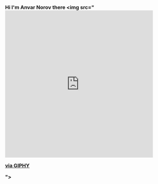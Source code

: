 ### Hi I'm Anvar Norov there <img src="<iframe src="https://giphy.com/embed/RPukqDohL55Eo6Z38X" width="480" height="480" frameBorder="0" class="giphy-embed" allowFullScreen></iframe><p><a href="https://giphy.com/stickers/The3Flamingos-welcome-to-clubhouse-leave-quietly-transparent-RPukqDohL55Eo6Z38X">via GIPHY</a></p>">
